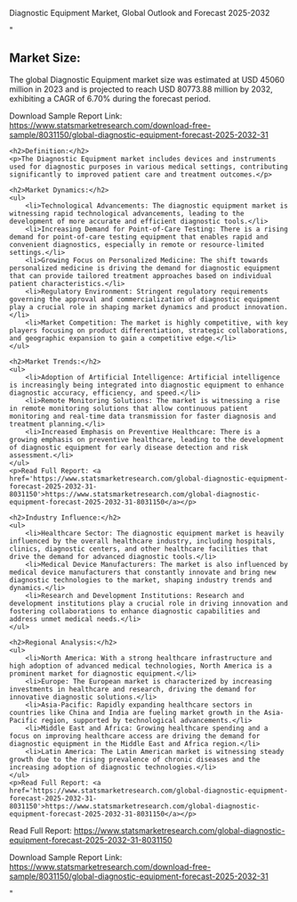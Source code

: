 Diagnostic Equipment Market, Global Outlook and Forecast 2025-2032

"<html>
    <h2>Market Size:</h2>
    <p>The global Diagnostic Equipment market size was estimated at USD 45060 million in 2023 and is projected to reach USD 80773.88 million by 2032, exhibiting a CAGR of 6.70% during the forecast period.</p>
    <p>Download Sample Report Link: <a href='https://www.statsmarketresearch.com/download-free-sample/8031150/global-diagnostic-equipment-forecast-2025-2032-31'>https://www.statsmarketresearch.com/download-free-sample/8031150/global-diagnostic-equipment-forecast-2025-2032-31</a></p>

    <h2>Definition:</h2>
    <p>The Diagnostic Equipment market includes devices and instruments used for diagnostic purposes in various medical settings, contributing significantly to improved patient care and treatment outcomes.</p>

    <h2>Market Dynamics:</h2>
    <ul>
        <li>Technological Advancements: The diagnostic equipment market is witnessing rapid technological advancements, leading to the development of more accurate and efficient diagnostic tools.</li>
        <li>Increasing Demand for Point-of-Care Testing: There is a rising demand for point-of-care testing equipment that enables rapid and convenient diagnostics, especially in remote or resource-limited settings.</li>
        <li>Growing Focus on Personalized Medicine: The shift towards personalized medicine is driving the demand for diagnostic equipment that can provide tailored treatment approaches based on individual patient characteristics.</li>
        <li>Regulatory Environment: Stringent regulatory requirements governing the approval and commercialization of diagnostic equipment play a crucial role in shaping market dynamics and product innovation.</li>
        <li>Market Competition: The market is highly competitive, with key players focusing on product differentiation, strategic collaborations, and geographic expansion to gain a competitive edge.</li>
    </ul>

    <h2>Market Trends:</h2>
    <ul>
        <li>Adoption of Artificial Intelligence: Artificial intelligence is increasingly being integrated into diagnostic equipment to enhance diagnostic accuracy, efficiency, and speed.</li>
        <li>Remote Monitoring Solutions: The market is witnessing a rise in remote monitoring solutions that allow continuous patient monitoring and real-time data transmission for faster diagnosis and treatment planning.</li>
        <li>Increased Emphasis on Preventive Healthcare: There is a growing emphasis on preventive healthcare, leading to the development of diagnostic equipment for early disease detection and risk assessment.</li>
    </ul>
    <p>Read Full Report: <a href='https://www.statsmarketresearch.com/global-diagnostic-equipment-forecast-2025-2032-31-8031150'>https://www.statsmarketresearch.com/global-diagnostic-equipment-forecast-2025-2032-31-8031150</a></p>

    <h2>Industry Influence:</h2>
    <ul>
        <li>Healthcare Sector: The diagnostic equipment market is heavily influenced by the overall healthcare industry, including hospitals, clinics, diagnostic centers, and other healthcare facilities that drive the demand for advanced diagnostic tools.</li>
        <li>Medical Device Manufacturers: The market is also influenced by medical device manufacturers that constantly innovate and bring new diagnostic technologies to the market, shaping industry trends and dynamics.</li>
        <li>Research and Development Institutions: Research and development institutions play a crucial role in driving innovation and fostering collaborations to enhance diagnostic capabilities and address unmet medical needs.</li>
    </ul>

    <h2>Regional Analysis:</h2>
    <ul>
        <li>North America: With a strong healthcare infrastructure and high adoption of advanced medical technologies, North America is a prominent market for diagnostic equipment.</li>
        <li>Europe: The European market is characterized by increasing investments in healthcare and research, driving the demand for innovative diagnostic solutions.</li>
        <li>Asia-Pacific: Rapidly expanding healthcare sectors in countries like China and India are fueling market growth in the Asia-Pacific region, supported by technological advancements.</li>
        <li>Middle East and Africa: Growing healthcare spending and a focus on improving healthcare access are driving the demand for diagnostic equipment in the Middle East and Africa region.</li>
        <li>Latin America: The Latin American market is witnessing steady growth due to the rising prevalence of chronic diseases and the increasing adoption of diagnostic technologies.</li>
    </ul>
    <p>Read Full Report: <a href='https://www.statsmarketresearch.com/global-diagnostic-equipment-forecast-2025-2032-31-8031150'>https://www.statsmarketresearch.com/global-diagnostic-equipment-forecast-2025-2032-31-8031150</a></p>
</html>

<p>Read Full Report: <a href='https://www.statsmarketresearch.com/global-diagnostic-equipment-forecast-2025-2032-31-8031150'>https://www.statsmarketresearch.com/global-diagnostic-equipment-forecast-2025-2032-31-8031150</a></p>
<p>Download Sample Report Link: <a href='https://www.statsmarketresearch.com/download-free-sample/8031150/global-diagnostic-equipment-forecast-2025-2032-31'>https://www.statsmarketresearch.com/download-free-sample/8031150/global-diagnostic-equipment-forecast-2025-2032-31</a></p>"
